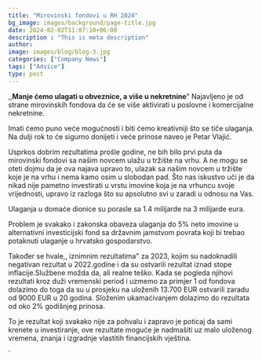 ```yaml
---
title: "Mirovinski fondovi u RH 2024"
bg_image: images/background/page-title.jpg
date: 2024-02-02T11:07:10+06:00
description : "This is meta description"
author: 
image: images/blog/blog-3.jpg
categories: ["Company News"]
tags: ["Advice"]
type: post
---
```


,,**Manje ćemo ulagati u obveznice, a više u nekretnine**"
Najavljeno je od strane mirovinskih fondova da će se više aktivirati u poslovne i komercijalne
nekretnine.

Imati ćemo puno veće mogućnosti i biti ćemo kreativniji što se tiče ulaganja. Na dulji rok to će
sigurno donijeti i veće prinose naveo je Petar Vlajić.

Usprkos dobrim rezultatima prošle godine, ne bih bilo prvi puta da mirovinski fondovi sa našim
novcem ulažu u tržište na vrhu. A ne mogu se oteti dojmu da je ova najava upravo to, ulazak sa
našim novcem u tržište koje je na vrhu i nema kamo osim u slobodan pad. Što nas iskustvo uči je
da nikad nije pametno investirati u vrstu imovine koja je na vrhuncu svoje vrijednosti, upravo iz
razloga što su apsolutno svi u zaradi u odnosu na Vas.

Ulaganja u domaće dionice su porasle sa 1.4 milijarde na 3 milijarde eura.

Problem je svakako i zakonska obaveza ulaganja do 5% neto imovine u alternativni investicijski fond sa državnim
jamstvom povrata koji bi trebao potaknuti ulaganje u hrvatsko gospodarstvo.

Također se hvale,, iznimnim rezultatima" za 2023, kojim su nadoknadili negativan rezultat u
2022.godine i da su ostvarili rezultat iznad stope inflacije.Službene možda da, ali realne teško.
Kada se pogleda njihovi rezultati kroz duži vremenski period i uzmemo za primjer 1 od fondova
dolazimo do toga da su u prosjeku na uloženih 13.700 EUR ostvarili zaradu od 9000 EUR u 20
godina. Složenim ukamaćivanjem dolazimo do rezultata od oko 2% godišnjeg prinosa.

To je rezultat koji svakako nije za pohvalu i zapravo je poticaj da sami krenete u investiranje, ove
rezultate moguće je nadmašiti uz malo uloženog vremena, znanja i izgradnje vlastitih financijskih
vještina.

`